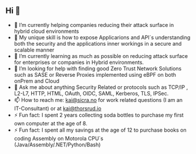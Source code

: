 ## Hi  👋

- 🔭 I’m currently helping companies reducing their attack surface in hybrid cloud environments
- 🔭 My unique skill is how to expose Applicarions and API´s understanding both the security and the applications inner workings in a secure and scalable manner
- 🌱 I’m currently learning as much as possible on reducing attack surface for enterprises or companies in Hybrid environments.
- 🤔 I’m looking for help with finding good Zero Trust Network Solutions such as SASE or Reverse Proxies implemented using eBPF on both onPrem and Cloud
- 💬 Ask me about anything Security Related or protocols such as TCP/IP , L2-L7, HTTP, HTML, OAuth, OIDC, SAML, Kerberos, TLS, IPSec.
- 📫 How to reach me: kai@sicra.no for work related questions (I am an IT-Consultant) or at kai@thorsrud.io
- ⚡ Fun fact: I spent 2 years collecting soda bottles to purchase my first own computer at the age of 8.
- ⚡ Fun fact: I spent all my savings at the age of 12 to purchase books on coding Assembly on Motorola CPU´s (Java/Assembly/.NET/Python/Bash)


